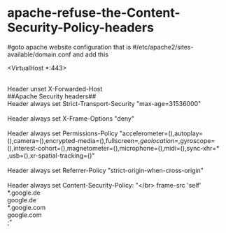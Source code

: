 # apache-refuse-the-Content-Security-Policy-headers


#goto apache website configuration
that is 
#/etc/apache2/sites-available/domain.conf
and add this 

<VirtualHost *:443>
  
  <br>Header unset X-Forwarded-Host </br>
  ##Apache Security headers##
    <br> Header always set Strict-Transport-Security "max-age=31536000"</br>
    <br>Header always set X-Frame-Options "deny"</br>
   <br> Header always set Permissions-Policy "accelerometer=(),autoplay=(),camera=(),encrypted-media=(),fullscreen=*,geolocation=*,gyroscope=(),interest-cohort=(),magnetometer=(),microphone=(),midi=(),sync-xhr=*    ,usb=(),xr-spatial-tracking=()"</br>
    <br>Header always set Referrer-Policy "strict-origin-when-cross-origin"</br>
   <br>Header always set Content-Security-Policy: "\</br>
   frame-src 'self' \
     *.google.de   \
       google.de   \
     *.google.com  \
       google.com  \
;"
 
  </VirtualHost>
